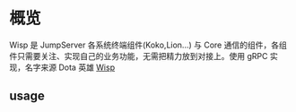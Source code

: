 # 概览
 Wisp 是 JumpServer 各系统终端组件(Koko,Lion...) 与 Core 通信的组件，各组件只需要关注、实现自己的业务功能，无需把精力放到对接上。使用 gRPC 实现，名字来源 Dota 英雄 [Wisp](https://www.dota2.com.cn/hero/wisp)
 

## usage

